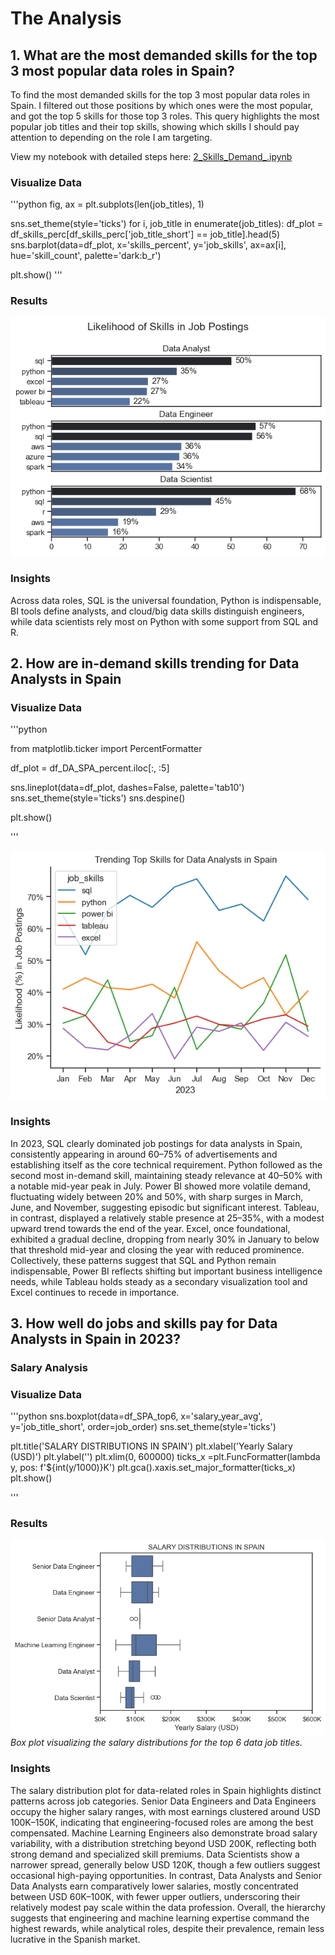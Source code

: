 # The Analysis

## 1. What are the most demanded skills for the top 3 most popular data roles in Spain?

To find the most demanded skills for the top 3 most popular data roles in Spain. I filtered out those positions by which ones were the most popular, and got the top 5 skills for those top 3 roles. This query highlights the most popular job titles and their top skills, showing which skills I should pay attention to depending on the role I am targeting.

View my notebook with detailed steps here: [2_Skills_Demand_.ipynb](3_PROJECT\2_Skills_Demand_.ipynb)

### Visualize Data

'''python
fig, ax = plt.subplots(len(job_titles), 1)

sns.set_theme(style='ticks')
for i, job_title in enumerate(job_titles):
    df_plot = df_skills_perc[df_skills_perc['job_title_short'] == job_title].head(5)
    sns.barplot(data=df_plot, x='skills_percent', y='job_skills', ax=ax[i], hue='skill_count', palette='dark:b_r')

plt.show()
'''

### Results

![Visualization of top skill in most demanded data roles in Spain](images/Top_skills_in_most_demanded_data_roles_.png)


### Insights

Across data roles, SQL is the universal foundation, Python is indispensable, BI tools define analysts, and cloud/big data skills distinguish engineers, while data scientists rely most on Python with some support from SQL and R.



## 2. How are in-demand skills trending for Data Analysts in Spain

### Visualize Data

'''python

from matplotlib.ticker import PercentFormatter

df_plot = df_DA_SPA_percent.iloc[:, :5]

sns.lineplot(data=df_plot, dashes=False, palette='tab10')
sns.set_theme(style='ticks')
sns.despine()

plt.show()

'''

![Trending Top Skills for Data Analysts in Spain in 2023](images/Trending_top_skills_DA_SPA_2023_.png)


### Insights

In 2023, SQL clearly dominated job postings for data analysts in Spain, consistently appearing in around 60–75% of advertisements and establishing itself as the core technical requirement. Python followed as the second most in-demand skill, maintaining steady relevance at 40–50% with a notable mid-year peak in July. Power BI showed more volatile demand, fluctuating widely between 20% and 50%, with sharp surges in March, June, and November, suggesting episodic but significant interest. Tableau, in contrast, displayed a relatively stable presence at 25–35%, with a modest upward trend towards the end of the year. Excel, once foundational, exhibited a gradual decline, dropping from nearly 30% in January to below that threshold mid-year and closing the year with reduced prominence. Collectively, these patterns suggest that SQL and Python remain indispensable, Power BI reflects shifting but important business intelligence needs, while Tableau holds steady as a secondary visualization tool and Excel continues to recede in importance.



## 3. How well do jobs and skills pay for Data Analysts in Spain in 2023?

### Salary Analysis

### Visualize Data

'''python
sns.boxplot(data=df_SPA_top6, x='salary_year_avg', y='job_title_short', order=job_order)
sns.set_theme(style='ticks')

plt.title('SALARY DISTRIBUTIONS IN SPAIN')
plt.xlabel('Yearly Salary (USD)')
plt.ylabel('')
plt.xlim(0, 600000)
ticks_x =plt.FuncFormatter(lambda y, pos: f'${int(y/1000)}K')
plt.gca().xaxis.set_major_formatter(ticks_x)
plt.show() 

'''

### Results

![Salary Distributions of Data Jobs in Spain in 2023](images/Salary_Distributions_Spain_.png)
*Box plot visualizing the salary distributions for the top 6 data job titles.*

### Insights

The salary distribution plot for data-related roles in Spain highlights distinct patterns across job categories. Senior Data Engineers and Data Engineers occupy the higher salary ranges, with most earnings clustered around USD 100K–150K, indicating that engineering-focused roles are among the best compensated. Machine Learning Engineers also demonstrate broad salary variability, with a distribution stretching beyond USD 200K, reflecting both strong demand and specialized skill premiums. Data Scientists show a narrower spread, generally below USD 120K, though a few outliers suggest occasional high-paying opportunities. In contrast, Data Analysts and Senior Data Analysts earn comparatively lower salaries, mostly concentrated between USD 60K–100K, with fewer upper outliers, underscoring their relatively modest pay scale within the data profession. Overall, the hierarchy suggests that engineering and machine learning expertise command the highest rewards, while analytical roles, despite their prevalence, remain less lucrative in the Spanish market.

